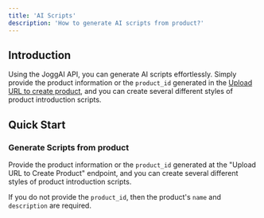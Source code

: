 ```yaml
---
title: 'AI Scripts'
description: 'How to generate AI scripts from product?'
---
```


## Introduction

Using the JoggAI API, you can generate AI scripts effortlessly. Simply provide the product information or the `product_id` generated in the [Upload URL to create product](https://docs.jogg.ai/api-reference/URL-to-Video/UploadURL), and you can create several different styles of product introduction scripts.



## Quick Start

### Generate Scripts from product

Provide the product information or the `product_id` generated at the "Upload URL to Create Product" endpoint, and you can create several different styles of product introduction scripts.

If you do not provide the `product_id`, then the product's `name` and `description` are required.